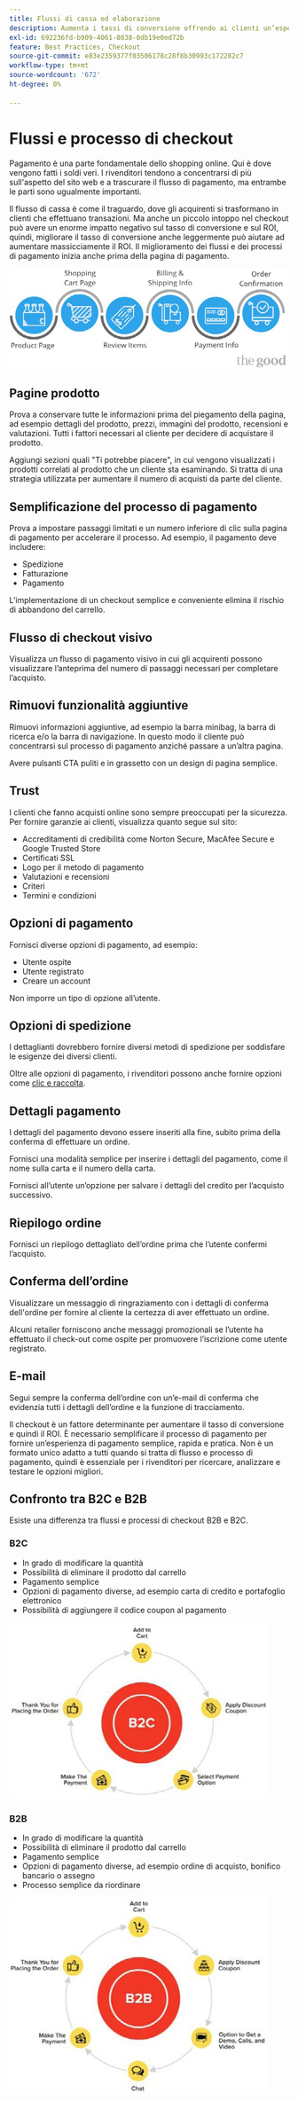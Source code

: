 ```yaml
---
title: Flussi di cassa ed elaborazione
description: Aumenta i tassi di conversione offrendo ai clienti un’esperienza di pagamento fluida.
exl-id: 692236fd-b909-4061-8038-0db19e0ed72b
feature: Best Practices, Checkout
source-git-commit: e83e2359377f03506178c28f8b30993c172282c7
workflow-type: tm+mt
source-wordcount: '672'
ht-degree: 0%

---
```


# Flussi e processo di checkout

Pagamento è una parte fondamentale dello shopping online. Qui è dove vengono fatti i soldi veri. I rivenditori tendono a concentrarsi di più sull&#39;aspetto del sito web e a trascurare il flusso di pagamento, ma entrambe le parti sono ugualmente importanti.

Il flusso di cassa è come il traguardo, dove gli acquirenti si trasformano in clienti che effettuano transazioni. Ma anche un piccolo intoppo nel checkout può avere un enorme impatto negativo sul tasso di conversione e sul ROI, quindi, migliorare il tasso di conversione anche leggermente può aiutare ad aumentare massicciamente il ROI. Il miglioramento dei flussi e dei processi di pagamento inizia anche prima della pagina di pagamento.

![Diagramma del flusso del processo di estrazione](../../assets/playbooks/checkout-diagram.png)

## Pagine prodotto

Prova a conservare tutte le informazioni prima del piegamento della pagina, ad esempio dettagli del prodotto, prezzi, immagini del prodotto, recensioni e valutazioni. Tutti i fattori necessari al cliente per decidere di acquistare il prodotto.

Aggiungi sezioni quali &quot;Ti potrebbe piacere&quot;, in cui vengono visualizzati i prodotti correlati al prodotto che un cliente sta esaminando. Si tratta di una strategia utilizzata per aumentare il numero di acquisti da parte del cliente.

## Semplificazione del processo di pagamento

Prova a impostare passaggi limitati e un numero inferiore di clic sulla pagina di pagamento per accelerare il processo. Ad esempio, il pagamento deve includere:

- Spedizione
- Fatturazione
- Pagamento

L’implementazione di un checkout semplice e conveniente elimina il rischio di abbandono del carrello.

## Flusso di checkout visivo

Visualizza un flusso di pagamento visivo in cui gli acquirenti possono visualizzare l’anteprima del numero di passaggi necessari per completare l’acquisto.

## Rimuovi funzionalità aggiuntive

Rimuovi informazioni aggiuntive, ad esempio la barra minibag, la barra di ricerca e/o la barra di navigazione. In questo modo il cliente può concentrarsi sul processo di pagamento anziché passare a un’altra pagina.

Avere pulsanti CTA puliti e in grassetto con un design di pagina semplice.

## Trust

I clienti che fanno acquisti online sono sempre preoccupati per la sicurezza. Per fornire garanzie ai clienti, visualizza quanto segue sul sito:

- Accreditamenti di credibilità come Norton Secure, MacAfee Secure e Google Trusted Store
- Certificati SSL
- Logo per il metodo di pagamento
- Valutazioni e recensioni
- Criteri
- Termini e condizioni

## Opzioni di pagamento

Fornisci diverse opzioni di pagamento, ad esempio:

- Utente ospite
- Utente registrato
- Creare un account

Non imporre un tipo di opzione all’utente.

## Opzioni di spedizione

I dettaglianti dovrebbero fornire diversi metodi di spedizione per soddisfare le esigenze dei diversi clienti.

Oltre alle opzioni di pagamento, i rivenditori possono anche fornire opzioni come [clic e raccolta](click-collect.md).

## Dettagli pagamento

I dettagli del pagamento devono essere inseriti alla fine, subito prima della conferma di effettuare un ordine.

Fornisci una modalità semplice per inserire i dettagli del pagamento, come il nome sulla carta e il numero della carta.

Fornisci all’utente un’opzione per salvare i dettagli del credito per l’acquisto successivo.

## Riepilogo ordine

Fornisci un riepilogo dettagliato dell’ordine prima che l’utente confermi l’acquisto.

## Conferma dell’ordine

Visualizzare un messaggio di ringraziamento con i dettagli di conferma dell&#39;ordine per fornire al cliente la certezza di aver effettuato un ordine.

Alcuni retailer forniscono anche messaggi promozionali se l’utente ha effettuato il check-out come ospite per promuovere l’iscrizione come utente registrato.

## E-mail

Segui sempre la conferma dell’ordine con un’e-mail di conferma che evidenzia tutti i dettagli dell’ordine e la funzione di tracciamento.

Il checkout è un fattore determinante per aumentare il tasso di conversione e quindi il ROI. È necessario semplificare il processo di pagamento per fornire un’esperienza di pagamento semplice, rapida e pratica. Non è un formato unico adatto a tutti quando si tratta di flusso e processo di pagamento, quindi è essenziale per i rivenditori per ricercare, analizzare e testare le opzioni migliori.

## Confronto tra B2C e B2B

Esiste una differenza tra flussi e processi di checkout B2B e B2C.

### B2C

- In grado di modificare la quantità
- Possibilità di eliminare il prodotto dal carrello
- Pagamento semplice
- Opzioni di pagamento diverse, ad esempio carta di credito e portafoglio elettronico
- Possibilità di aggiungere il codice coupon al pagamento

![Diagramma estrazione B2C](../../assets/playbooks/checkout-b2c.png)

### B2B

- In grado di modificare la quantità
- Possibilità di eliminare il prodotto dal carrello
- Pagamento semplice
- Opzioni di pagamento diverse, ad esempio ordine di acquisto, bonifico bancario o assegno
- Processo semplice da riordinare

![Diagramma estrazione B2B](../../assets/playbooks/checkout-b2b.png)
